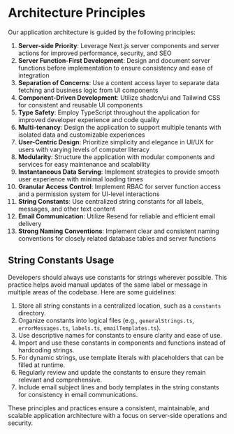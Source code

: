 # Architecture Principles

Our application architecture is guided by the following principles:

1. **Server-side Priority**: Leverage Next.js server components and server actions for improved performance, security, and SEO
2. **Server Function-First Development**: Design and document server functions before implementation to ensure consistency and ease of integration
3. **Separation of Concerns**: Use a content access layer to separate data fetching and business logic from UI components
4. **Component-Driven Development**: Utilize shadcn/ui and Tailwind CSS for consistent and reusable UI components
5. **Type Safety**: Employ TypeScript throughout the application for improved developer experience and code quality
6. **Multi-tenancy**: Design the application to support multiple tenants with isolated data and customizable experiences
7. **User-Centric Design**: Prioritize simplicity and elegance in UI/UX for users with varying levels of computer literacy
8. **Modularity**: Structure the application with modular components and services for easy maintenance and scalability
9. **Instantaneous Data Serving**: Implement strategies to provide smooth user experience with minimal loading times
10. **Granular Access Control**: Implement RBAC for server function access and a permission system for UI-level interactions
11. **String Constants**: Use centralized string constants for all labels, messages, and other text content
12. **Email Communication**: Utilize Resend for reliable and efficient email delivery
13. **Strong Naming Conventions**: Implement clear and consistent naming conventions for closely related database tables and server functions

## String Constants Usage

Developers should always use constants for strings wherever possible. This practice helps avoid manual updates of the same label or message in multiple areas of the codebase. Here are some guidelines:

1. Store all string constants in a centralized location, such as a `constants` directory.
2. Organize constants into logical files (e.g., `generalStrings.ts`, `errorMessages.ts`, `labels.ts`, `emailTemplates.ts`).
3. Use descriptive names for constants to ensure clarity and ease of use.
4. Import and use these constants in components and functions instead of hardcoding strings.
5. For dynamic strings, use template literals with placeholders that can be filled at runtime.
6. Regularly review and update the constants to ensure they remain relevant and comprehensive.
7. Include email subject lines and body templates in the string constants for consistency in email communications.

These principles and practices ensure a consistent, maintainable, and scalable application architecture with a focus on server-side operations and security.